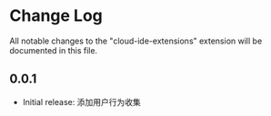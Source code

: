 # Change Log

All notable changes to the "cloud-ide-extensions" extension will be documented in this file.

## 0.0.1

- Initial release: 添加用户行为收集